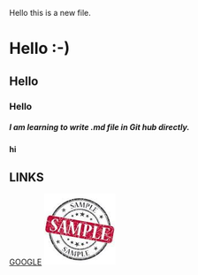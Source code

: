 Hello this is a new file.
# Hello :-)
## Hello
### Hello
##### I am learning to write .md file in Git hub directly.
__hi__
## LINKS
[GOOGLE](https://www.google.com)
![Sample](https://github.com/Vijibai/Vijibai/blob/main/Images/Sample%20Images.jpg)
